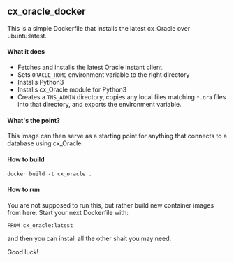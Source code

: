 ## cx_oracle_docker
This is a simple Dockerfile that installs the latest cx_Oracle over ubuntu:latest.

#### What it does
 * Fetches and installs the latest Oracle instant client.
 * Sets `ORACLE_HOME` environment variable to the right directory
 * Installs Python3
 * Installs cx_Oracle module for Python3
 * Creates a `TNS_ADMIN` directory, copies any local files matching `*.ora` files into that directory, and exports the environment variable. 

#### What's the point?
This image can then serve as a starting point for anything that connects to a database using cx_Oracle.

#### How to build

    docker build -t cx_oracle .

#### How to run
You are not supposed to run this, but rather build new container images from here. Start your next Dockerfile with:

    FROM cx_oracle:latest

and then you can install all the other shait you may need.

Good luck!

